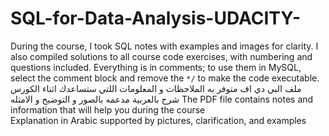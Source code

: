 # SQL-for-Data-Analysis-UDACITY-
During the course, I took SQL notes with examples and images for clarity. I also compiled solutions to all course code exercises, with numbering and questions included. Everything is in comments; to use them in MySQL, select the comment block and remove the `*/` to make the code executable.
ملف البي دي اف متوفر به الملاحظات و المعلومات اللتي ستساعدك اثناء الكورس  
 شرح بالعربية مدعمه بالصور و التوضيح و الامثله 
 The PDF file contains notes and information that will help you during the course  
 Explanation in Arabic supported by pictures, clarification, and examples
